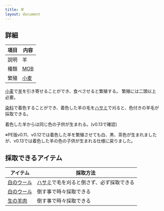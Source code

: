 ```yaml
---
title: 羊
layout: document
---
```

## 詳細

|項目|内容|
|---|---|
|説明|羊|
|種類|[MOB](MOB)|
|繁殖|[小麦](小麦)|

[小麦](小麦)で[羊](羊)を引き寄せることができ、食べさせると繁殖する。
繁殖には二頭以上必要。

[染料](材料#染料)で着色することができ、着色した羊の毛を[ハサミ](ハサミ)で刈ると、色付きの羊毛が採取できる。

着色した羊からは同じ色の子供が生まれる。(v0.13で確認)

※PE版v0.11、v0.12では着色した羊を繁殖させても白、黒、茶色が生まれましたが、v0.13では着色した羊の色の子供が生まれる仕様に戻りました。

## 採取できるアイテム

|アイテム|採取方法|
|---|---|
|[白のウール](白のウール)|[ハサミ](ハサミ)で毛を刈ると倒さず、必ず採取できる|
|[白のウール](白のウール)|倒す事で時々採取できる|
|[生の羊肉](生の羊肉)|倒す事で時々採取できる|

